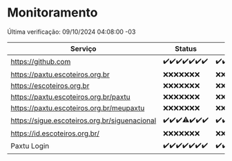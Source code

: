 # Monitoramento

Última verificação: 09/10/2024 04:08:00 -03

|Serviço|Status|Últimas 24h|
|---|---|---|
|https://github.com|<span title="2024-10-02: OK=23">✔️</span><span title="2024-10-03: OK=23">✔️</span><span title="2024-10-04: OK=23">✔️</span><span title="2024-10-05: OK=23">✔️</span><span title="2024-10-06: OK=23">✔️</span><span title="2024-10-07: OK=23">✔️</span><span title="2024-10-08: OK=6">✔️</span>|<span title="08/10/2024 04:08:00 -03 : 200">✔️</span><span title="08/10/2024 05:11:00 -03 : 200">✔️</span><span title="08/10/2024 06:08:00 -03 : 200">✔️</span><span title="08/10/2024 07:08:00 -03 : 200">✔️</span><span title="08/10/2024 08:07:00 -03 : 200">✔️</span><span title="08/10/2024 09:15:00 -03 : 200">✔️</span><span title="08/10/2024 10:16:00 -03 : 200">✔️</span><span title="08/10/2024 11:09:00 -03 : 200">✔️</span><span title="08/10/2024 12:08:00 -03 : 200">✔️</span><span title="08/10/2024 13:10:00 -03 : 200">✔️</span><span title="08/10/2024 14:07:00 -03 : 200">✔️</span><span title="08/10/2024 15:10:00 -03 : 200">✔️</span><span title="08/10/2024 16:03:00 -03 : 200">✔️</span><span title="08/10/2024 17:07:00 -03 : 200">✔️</span><span title="08/10/2024 18:07:00 -03 : 200">✔️</span><span title="08/10/2024 19:07:00 -03 : 200">✔️</span><span title="08/10/2024 20:08:00 -03 : 200">✔️</span><span title="08/10/2024 21:39:00 -03 : 200">✔️</span><span title="08/10/2024 23:10:00 -03 : 200">✔️</span><span title="09/10/2024 00:14:00 -03 : 200">✔️</span><span title="09/10/2024 01:10:00 -03 : 200">✔️</span><span title="09/10/2024 02:09:00 -03 : 200">✔️</span><span title="09/10/2024 03:12:00 -03 : 200">✔️</span><span title="09/10/2024 04:08:00 -03 : 200">✔️</span>|
|https://paxtu.escoteiros.org.br|<span title="2024-10-02: Falhas=23">❌</span><span title="2024-10-03: Falhas=23">❌</span><span title="2024-10-04: Falhas=23">❌</span><span title="2024-10-05: Falhas=23">❌</span><span title="2024-10-06: Falhas=23">❌</span><span title="2024-10-07: Falhas=23">❌</span><span title="2024-10-08: Falhas=6">❌</span>|<span title="08/10/2024 04:08:00 -03 : 403">❌</span><span title="08/10/2024 05:11:00 -03 : 403">❌</span><span title="08/10/2024 06:08:00 -03 : 403">❌</span><span title="08/10/2024 07:08:00 -03 : 403">❌</span><span title="08/10/2024 08:07:00 -03 : 403">❌</span><span title="08/10/2024 09:15:00 -03 : 403">❌</span><span title="08/10/2024 10:16:00 -03 : 403">❌</span><span title="08/10/2024 11:09:00 -03 : 403">❌</span><span title="08/10/2024 12:08:00 -03 : 403">❌</span><span title="08/10/2024 13:10:00 -03 : 403">❌</span><span title="08/10/2024 14:07:00 -03 : 403">❌</span><span title="08/10/2024 15:10:00 -03 : 403">❌</span><span title="08/10/2024 16:03:00 -03 : 403">❌</span><span title="08/10/2024 17:07:00 -03 : 403">❌</span><span title="08/10/2024 18:07:00 -03 : 403">❌</span><span title="08/10/2024 19:07:00 -03 : 403">❌</span><span title="08/10/2024 20:08:00 -03 : 403">❌</span><span title="08/10/2024 21:39:00 -03 : 403">❌</span><span title="08/10/2024 23:10:00 -03 : 403">❌</span><span title="09/10/2024 00:14:00 -03 : 403">❌</span><span title="09/10/2024 01:10:00 -03 : 403">❌</span><span title="09/10/2024 02:09:00 -03 : 403">❌</span><span title="09/10/2024 03:12:00 -03 : 403">❌</span><span title="09/10/2024 04:08:00 -03 : 403">❌</span>|
|https://escoteiros.org.br|<span title="2024-10-02: Falhas=23">❌</span><span title="2024-10-03: Falhas=23">❌</span><span title="2024-10-04: Falhas=23">❌</span><span title="2024-10-05: Falhas=23">❌</span><span title="2024-10-06: Falhas=23">❌</span><span title="2024-10-07: Falhas=23">❌</span><span title="2024-10-08: Falhas=6">❌</span>|<span title="08/10/2024 04:08:00 -03 : 403">❌</span><span title="08/10/2024 05:11:00 -03 : 403">❌</span><span title="08/10/2024 06:08:00 -03 : 403">❌</span><span title="08/10/2024 07:08:00 -03 : 403">❌</span><span title="08/10/2024 08:07:00 -03 : 403">❌</span><span title="08/10/2024 09:15:00 -03 : 403">❌</span><span title="08/10/2024 10:16:00 -03 : 403">❌</span><span title="08/10/2024 11:09:00 -03 : 403">❌</span><span title="08/10/2024 12:08:00 -03 : 403">❌</span><span title="08/10/2024 13:10:00 -03 : 403">❌</span><span title="08/10/2024 14:07:00 -03 : 403">❌</span><span title="08/10/2024 15:10:00 -03 : 403">❌</span><span title="08/10/2024 16:03:00 -03 : 403">❌</span><span title="08/10/2024 17:07:00 -03 : 403">❌</span><span title="08/10/2024 18:07:00 -03 : 403">❌</span><span title="08/10/2024 19:07:00 -03 : 403">❌</span><span title="08/10/2024 20:08:00 -03 : 403">❌</span><span title="08/10/2024 21:39:00 -03 : 403">❌</span><span title="08/10/2024 23:10:00 -03 : 403">❌</span><span title="09/10/2024 00:14:00 -03 : 403">❌</span><span title="09/10/2024 01:10:00 -03 : 403">❌</span><span title="09/10/2024 02:09:00 -03 : 403">❌</span><span title="09/10/2024 03:12:00 -03 : 403">❌</span><span title="09/10/2024 04:08:00 -03 : 403">❌</span>|
|https://paxtu.escoteiros.org.br/paxtu|<span title="2024-10-02: Falhas=23">❌</span><span title="2024-10-03: Falhas=23">❌</span><span title="2024-10-04: Falhas=23">❌</span><span title="2024-10-05: Falhas=23">❌</span><span title="2024-10-06: Falhas=23">❌</span><span title="2024-10-07: Falhas=23">❌</span><span title="2024-10-08: Falhas=6">❌</span>|<span title="08/10/2024 04:08:00 -03 : 403">❌</span><span title="08/10/2024 05:12:00 -03 : 403">❌</span><span title="08/10/2024 06:08:00 -03 : 403">❌</span><span title="08/10/2024 07:08:00 -03 : 403">❌</span><span title="08/10/2024 08:07:00 -03 : 403">❌</span><span title="08/10/2024 09:15:00 -03 : 403">❌</span><span title="08/10/2024 10:16:00 -03 : 403">❌</span><span title="08/10/2024 11:09:00 -03 : 403">❌</span><span title="08/10/2024 12:08:00 -03 : 403">❌</span><span title="08/10/2024 13:10:00 -03 : 403">❌</span><span title="08/10/2024 14:07:00 -03 : 403">❌</span><span title="08/10/2024 15:10:00 -03 : 403">❌</span><span title="08/10/2024 16:03:00 -03 : 403">❌</span><span title="08/10/2024 17:07:00 -03 : 403">❌</span><span title="08/10/2024 18:07:00 -03 : 403">❌</span><span title="08/10/2024 19:07:00 -03 : 403">❌</span><span title="08/10/2024 20:08:00 -03 : 403">❌</span><span title="08/10/2024 21:39:00 -03 : 403">❌</span><span title="08/10/2024 23:10:00 -03 : 403">❌</span><span title="09/10/2024 00:14:00 -03 : 403">❌</span><span title="09/10/2024 01:10:00 -03 : 403">❌</span><span title="09/10/2024 02:09:00 -03 : 403">❌</span><span title="09/10/2024 03:12:00 -03 : 403">❌</span><span title="09/10/2024 04:08:00 -03 : 403">❌</span>|
|https://paxtu.escoteiros.org.br/meupaxtu|<span title="2024-10-02: Falhas=23">❌</span><span title="2024-10-03: Falhas=23">❌</span><span title="2024-10-04: Falhas=23">❌</span><span title="2024-10-05: Falhas=23">❌</span><span title="2024-10-06: Falhas=23">❌</span><span title="2024-10-07: Falhas=23">❌</span><span title="2024-10-08: Falhas=6">❌</span>|<span title="08/10/2024 04:08:00 -03 : 403">❌</span><span title="08/10/2024 05:12:00 -03 : 403">❌</span><span title="08/10/2024 06:08:00 -03 : 403">❌</span><span title="08/10/2024 07:08:00 -03 : 403">❌</span><span title="08/10/2024 08:07:00 -03 : 403">❌</span><span title="08/10/2024 09:15:00 -03 : 403">❌</span><span title="08/10/2024 10:16:00 -03 : 403">❌</span><span title="08/10/2024 11:09:00 -03 : 403">❌</span><span title="08/10/2024 12:08:00 -03 : 403">❌</span><span title="08/10/2024 13:10:00 -03 : 403">❌</span><span title="08/10/2024 14:07:00 -03 : 403">❌</span><span title="08/10/2024 15:10:00 -03 : 403">❌</span><span title="08/10/2024 16:03:00 -03 : 403">❌</span><span title="08/10/2024 17:07:00 -03 : 403">❌</span><span title="08/10/2024 18:07:00 -03 : 403">❌</span><span title="08/10/2024 19:07:00 -03 : 403">❌</span><span title="08/10/2024 20:08:00 -03 : 403">❌</span><span title="08/10/2024 21:39:00 -03 : 403">❌</span><span title="08/10/2024 23:10:00 -03 : 403">❌</span><span title="09/10/2024 00:14:00 -03 : 403">❌</span><span title="09/10/2024 01:10:00 -03 : 403">❌</span><span title="09/10/2024 02:09:00 -03 : 403">❌</span><span title="09/10/2024 03:12:00 -03 : 403">❌</span><span title="09/10/2024 04:08:00 -03 : 403">❌</span>|
|https://sigue.escoteiros.org.br/siguenacional|<span title="2024-10-02: OK=23">✔️</span><span title="2024-10-03: OK=23">✔️</span><span title="2024-10-04: OK=23">✔️</span><span title="2024-10-05: OK=22, Falhas=1">⚠️</span><span title="2024-10-06: OK=23">✔️</span><span title="2024-10-07: OK=23">✔️</span><span title="2024-10-08: OK=6">✔️</span>|<span title="08/10/2024 04:08:00 -03 : 200">✔️</span><span title="08/10/2024 05:12:00 -03 : 200">✔️</span><span title="08/10/2024 06:08:00 -03 : 200">✔️</span><span title="08/10/2024 07:08:00 -03 : 200">✔️</span><span title="08/10/2024 08:07:00 -03 : 200">✔️</span><span title="08/10/2024 09:15:00 -03 : 200">✔️</span><span title="08/10/2024 10:16:00 -03 : 0">❌</span><span title="08/10/2024 11:09:00 -03 : 200">✔️</span><span title="08/10/2024 12:08:00 -03 : 200">✔️</span><span title="08/10/2024 13:10:00 -03 : 200">✔️</span><span title="08/10/2024 14:07:00 -03 : 200">✔️</span><span title="08/10/2024 15:10:00 -03 : 200">✔️</span><span title="08/10/2024 16:03:00 -03 : 200">✔️</span><span title="08/10/2024 17:07:00 -03 : 200">✔️</span><span title="08/10/2024 18:07:00 -03 : 200">✔️</span><span title="08/10/2024 19:07:00 -03 : 200">✔️</span><span title="08/10/2024 20:08:00 -03 : 200">✔️</span><span title="08/10/2024 21:39:00 -03 : 200">✔️</span><span title="08/10/2024 23:10:00 -03 : 200">✔️</span><span title="09/10/2024 00:14:00 -03 : 200">✔️</span><span title="09/10/2024 01:10:00 -03 : 200">✔️</span><span title="09/10/2024 02:09:00 -03 : 200">✔️</span><span title="09/10/2024 03:12:00 -03 : 200">✔️</span><span title="09/10/2024 04:08:00 -03 : 200">✔️</span>|
|https://id.escoteiros.org.br/|<span title="2024-10-02: Falhas=23">❌</span><span title="2024-10-03: Falhas=23">❌</span><span title="2024-10-04: Falhas=23">❌</span><span title="2024-10-05: Falhas=23">❌</span><span title="2024-10-06: Falhas=23">❌</span><span title="2024-10-07: Falhas=23">❌</span><span title="2024-10-08: Falhas=6">❌</span>|<span title="08/10/2024 04:08:00 -03 : 403">❌</span><span title="08/10/2024 05:12:00 -03 : 403">❌</span><span title="08/10/2024 06:08:00 -03 : 403">❌</span><span title="08/10/2024 07:08:00 -03 : 403">❌</span><span title="08/10/2024 08:07:00 -03 : 403">❌</span><span title="08/10/2024 09:15:00 -03 : 403">❌</span><span title="08/10/2024 10:16:00 -03 : 403">❌</span><span title="08/10/2024 11:09:00 -03 : 403">❌</span><span title="08/10/2024 12:08:00 -03 : 403">❌</span><span title="08/10/2024 13:10:00 -03 : 403">❌</span><span title="08/10/2024 14:07:00 -03 : 403">❌</span><span title="08/10/2024 15:10:00 -03 : 403">❌</span><span title="08/10/2024 16:03:00 -03 : 403">❌</span><span title="08/10/2024 17:07:00 -03 : 403">❌</span><span title="08/10/2024 18:07:00 -03 : 403">❌</span><span title="08/10/2024 19:07:00 -03 : 403">❌</span><span title="08/10/2024 20:08:00 -03 : 403">❌</span><span title="08/10/2024 21:39:00 -03 : 403">❌</span><span title="08/10/2024 23:10:00 -03 : 403">❌</span><span title="09/10/2024 00:14:00 -03 : 403">❌</span><span title="09/10/2024 01:10:00 -03 : 403">❌</span><span title="09/10/2024 02:09:00 -03 : 403">❌</span><span title="09/10/2024 03:12:00 -03 : 403">❌</span><span title="09/10/2024 04:08:00 -03 : 403">❌</span>|
|Paxtu Login|<span title="2024-10-02: OK=23">✔️</span><span title="2024-10-03: OK=23">✔️</span><span title="2024-10-04: OK=23">✔️</span><span title="2024-10-05: OK=23">✔️</span><span title="2024-10-06: OK=23">✔️</span><span title="2024-10-07: OK=23">✔️</span><span title="2024-10-08: OK=6">✔️</span>|<span title="08/10/2024 04:08:00 -03 : 200">✔️</span><span title="08/10/2024 05:12:00 -03 : 200">✔️</span><span title="08/10/2024 06:08:00 -03 : 200">✔️</span><span title="08/10/2024 07:08:00 -03 : 530">❌</span><span title="08/10/2024 08:07:00 -03 : 200">✔️</span><span title="08/10/2024 09:15:00 -03 : 200">✔️</span><span title="08/10/2024 10:16:00 -03 : 200">✔️</span><span title="08/10/2024 11:09:00 -03 : 200">✔️</span><span title="08/10/2024 12:08:00 -03 : 200">✔️</span><span title="08/10/2024 13:10:00 -03 : 200">✔️</span><span title="08/10/2024 14:07:00 -03 : 200">✔️</span><span title="08/10/2024 15:10:00 -03 : 200">✔️</span><span title="08/10/2024 16:03:00 -03 : 200">✔️</span><span title="08/10/2024 17:07:00 -03 : 200">✔️</span><span title="08/10/2024 18:07:00 -03 : 200">✔️</span><span title="08/10/2024 19:07:00 -03 : 200">✔️</span><span title="08/10/2024 20:08:00 -03 : 200">✔️</span><span title="08/10/2024 21:39:00 -03 : 200">✔️</span><span title="08/10/2024 23:10:00 -03 : 200">✔️</span><span title="09/10/2024 00:14:00 -03 : 200">✔️</span><span title="09/10/2024 01:10:00 -03 : 200">✔️</span><span title="09/10/2024 02:09:00 -03 : 200">✔️</span><span title="09/10/2024 03:12:00 -03 : 200">✔️</span><span title="09/10/2024 04:08:00 -03 : 200">✔️</span>|

